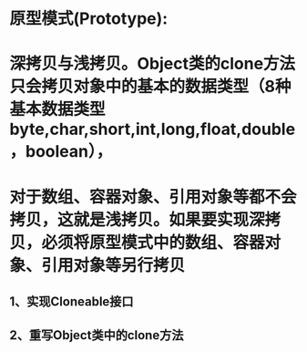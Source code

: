 # 原型模式(Prototype):
# 深拷贝与浅拷贝。Object类的clone方法只会拷贝对象中的基本的数据类型（8种基本数据类型byte,char,short,int,long,float,double，boolean），
# 对于数组、容器对象、引用对象等都不会拷贝，这就是浅拷贝。如果要实现深拷贝，必须将原型模式中的数组、容器对象、引用对象等另行拷贝
## 1、实现Cloneable接口
## 2、重写Object类中的clone方法